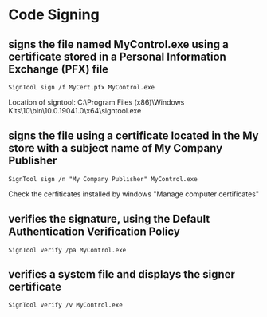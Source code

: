 # Code Signing

## signs the file named MyControl.exe using a certificate stored in a Personal Information Exchange (PFX) file

    SignTool sign /f MyCert.pfx MyControl.exe

Location of signtool: C:\Program Files (x86)\Windows Kits\10\bin\10.0.19041.0\x64\signtool.exe


## signs the file using a certificate located in the My store with a subject name of My Company Publisher
    
    SignTool sign /n "My Company Publisher" MyControl.exe

Check the cerfiticates installed by windows "Manage computer certificates"


## verifies the signature, using the Default Authentication Verification Policy

    SignTool verify /pa MyControl.exe
    
## verifies a system file and displays the signer certificate

    SignTool verify /v MyControl.exe

